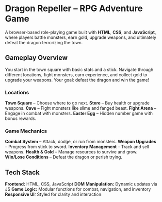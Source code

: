 # Dragon Repeller – RPG Adventure Game
A browser-based role-playing game built with **HTML**, **CSS**, and **JavaScript**, where players battle monsters, earn gold, upgrade weapons, and ultimately defeat the dragon terrorizing the town.
## Gameplay Overview
You start in the town square with basic stats and a stick. Navigate through different locations, fight monsters, earn experience, and collect gold to upgrade your weapons. Your goal: defeat the dragon and win the game!

### Locations
**Town Square** – Choose where to go next.
**Store** – Buy health or upgrade weapons.
**Cave** – Fight monsters like slime and fanged beast.
**Fight Arena** – Engage in combat with monsters.
**Easter Egg** – Hidden number game with bonus rewards.

### Game Mechanics
**Combat System** – Attack, dodge, or run from monsters.
**Weapon Upgrades** – Progress from stick to sword.
**Inventory Management** – Track and sell weapons.
**Health & Gold** – Manage resources to survive and grow.
**Win/Lose Conditions** – Defeat the dragon or perish trying.

## Tech Stack
**Frontend:** HTML, CSS, JavaScript
**DOM Manipulation:** Dynamic updates via JS
**Game Logic:** Modular functions for combat, navigation, and inventory
**Responsive UI:** Styled for clarity and interaction


